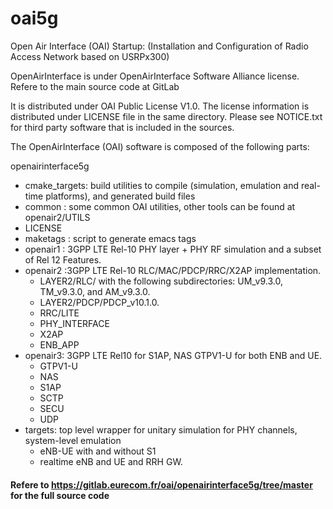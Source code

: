 # oai5g
Open Air Interface (OAI) Startup: (Installation and Configuration of Radio Access Network based on USRPx300)

OpenAirInterface is under OpenAirInterface Software Alliance license.
Refere to the main source code at GitLab

It is distributed under OAI Public License V1.0. 
The license information is distributed under LICENSE file in the same directory.
Please see NOTICE.txt for third party software that is included in the sources.

The OpenAirInterface (OAI) software is composed of the following parts: 

openairinterface5g
- cmake_targets: build utilities to compile (simulation, emulation and real-time platforms), and generated build files
- common : some common OAI utilities, other tools can be found at openair2/UTILS
- LICENSE
- maketags : script to generate emacs tags
- openair1 : 3GPP LTE Rel-10 PHY layer + PHY RF simulation and a subset of Rel 12 Features.
- openair2 :3GPP LTE Rel-10 RLC/MAC/PDCP/RRC/X2AP implementation. 
    - LAYER2/RLC/ with the following subdirectories: UM_v9.3.0, TM_v9.3.0, and AM_v9.3.0. 
    - LAYER2/PDCP/PDCP_v10.1.0. 
    - RRC/LITE
    - PHY_INTERFACE
    - X2AP
    - ENB_APP 
- openair3: 3GPP LTE Rel10 for S1AP, NAS GTPV1-U for both ENB and UE.
    - GTPV1-U
    - NAS 
    - S1AP
    - SCTP
    - SECU
    - UDP
- targets: top level wrapper for unitary simulation for PHY channels, system-level emulation 
   - eNB-UE with and without S1
   - realtime eNB and UE and RRH GW.

#### Refere to https://gitlab.eurecom.fr/oai/openairinterface5g/tree/master for the full source code
